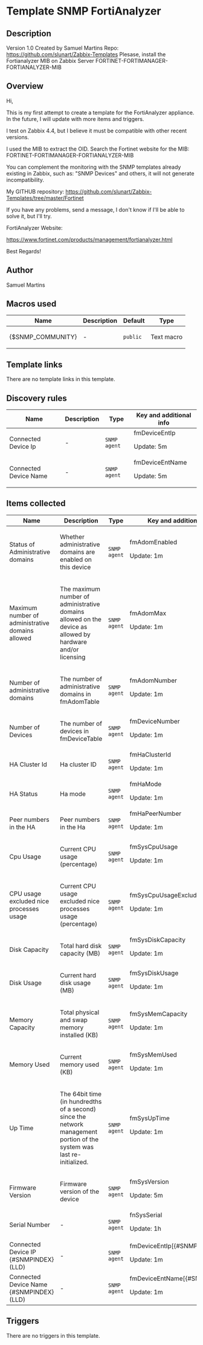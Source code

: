 # Template SNMP FortiAnalyzer

## Description

Version 1.0 Created by Samuel Martins Repo: https://github.com/slunart/Zabbix-Templates Plesase, install the Fortianalyzer MIB on Zabbix Server FORTINET-FORTIMANAGER-FORTIANALYZER-MIB

## Overview

Hi,


This is my first attempt to create a template for the FortiAnalyzer appliance. In the future, I will update with more items and triggers.  
  
I test on Zabbix 4.4, but I believe it must be compatible with other recent versions.  
  
I used the MIB to extract the OID. Search the Fortinet website for the MIB: FORTINET-FORTIMANAGER-FORTIANALYZER-MIB  
  
You can complement the monitoring with the SNMP templates already existing in Zabbix, such as: "SNMP Devices" and others, it will not generate incompatibility.  
  
My GITHUB repository: <https://github.com/slunart/Zabbix-Templates/tree/master/Fortinet>


  
If you have any problems, send a message, I don't know if I'll be able to solve it, but I'll try.


FortiAnalyzer Website:


<https://www.fortinet.com/products/management/fortianalyzer.html>


Best Regards!



## Author

Samuel Martins

## Macros used

|Name|Description|Default|Type|
|----|-----------|-------|----|
|{$SNMP_COMMUNITY}|<p>-</p>|`public`|Text macro|
## Template links

There are no template links in this template.

## Discovery rules

|Name|Description|Type|Key and additional info|
|----|-----------|----|----|
|Connected Device Ip|<p>-</p>|`SNMP agent`|fmDeviceEntIp<p>Update: 5m</p>|
|Connected Device Name|<p>-</p>|`SNMP agent`|fmDeviceEntName<p>Update: 5m</p>|
## Items collected

|Name|Description|Type|Key and additional info|
|----|-----------|----|----|
|Status of Administrative domains|<p>Whether administrative domains are enabled on this device</p>|`SNMP agent`|fmAdomEnabled<p>Update: 1m</p>|
|Maximum number of administrative domains allowed|<p>The maximum number of administrative domains allowed on the device as allowed by hardware and/or licensing</p>|`SNMP agent`|fmAdomMax<p>Update: 1m</p>|
|Number of administrative domains|<p>The number of administrative domains in fmAdomTable</p>|`SNMP agent`|fmAdomNumber<p>Update: 1m</p>|
|Number of Devices|<p>The number of devices in fmDeviceTable</p>|`SNMP agent`|fmDeviceNumber<p>Update: 1m</p>|
|HA Cluster Id|<p>Ha cluster ID</p>|`SNMP agent`|fmHaClusterId<p>Update: 1m</p>|
|HA Status|<p>Ha mode</p>|`SNMP agent`|fmHaMode<p>Update: 1m</p>|
|Peer numbers in the HA|<p>Peer numbers in the Ha</p>|`SNMP agent`|fmHaPeerNumber<p>Update: 1m</p>|
|Cpu Usage|<p>Current CPU usage (percentage)</p>|`SNMP agent`|fmSysCpuUsage<p>Update: 1m</p>|
|CPU usage excluded nice processes usage|<p>Current CPU usage excluded nice processes usage (percentage)</p>|`SNMP agent`|fmSysCpuUsageExcludedNice<p>Update: 1m</p>|
|Disk Capacity|<p>Total hard disk capacity (MB)</p>|`SNMP agent`|fmSysDiskCapacity<p>Update: 1m</p>|
|Disk Usage|<p>Current hard disk usage (MB)</p>|`SNMP agent`|fmSysDiskUsage<p>Update: 1m</p>|
|Memory Capacity|<p>Total physical and swap memory installed (KB)</p>|`SNMP agent`|fmSysMemCapacity<p>Update: 1m</p>|
|Memory Used|<p>Current memory used (KB)</p>|`SNMP agent`|fmSysMemUsed<p>Update: 1m</p>|
|Up Time|<p>The 64bit time (in hundredths of a second) since the network management portion of the system was last re-initialized.</p>|`SNMP agent`|fmSysUpTime<p>Update: 1m</p>|
|Firmware Version|<p>Firmware version of the device</p>|`SNMP agent`|fmSysVersion<p>Update: 5m</p>|
|Serial Number|<p>-</p>|`SNMP agent`|fnSysSerial<p>Update: 1h</p>|
|Connected Device IP {#SNMPINDEX} (LLD)|<p>-</p>|`SNMP agent`|fmDeviceEntIp[{#SNMPVALUE}]<p>Update: 1m</p>|
|Connected Device Name {#SNMPINDEX} (LLD)|<p>-</p>|`SNMP agent`|fmDeviceEntName[{#SNMPVALUE}]<p>Update: 1m</p>|
## Triggers

There are no triggers in this template.

